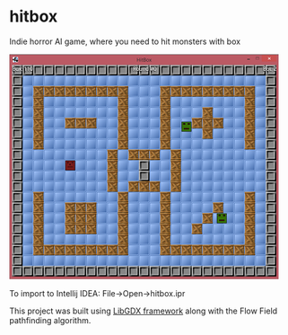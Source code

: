 # hitbox
Indie horror AI game, where you need to hit monsters with box

![alt tag](/HitBoxImg.png)

To import to Intellij IDEA: File->Open->hitbox.ipr

This project was built using [LibGDX framework](https://libgdx.badlogicgames.com/) along with the Flow Field 
pathfinding algorithm.
